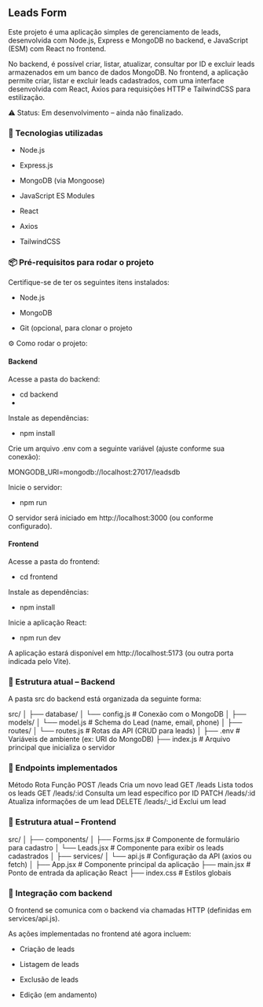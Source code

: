 ## Leads Form 

Este projeto é uma aplicação simples de gerenciamento de leads, desenvolvida com Node.js, Express e MongoDB no backend, e JavaScript (ESM) com React no frontend.

No backend, é possível criar, listar, atualizar, consultar por ID e excluir leads armazenados em um banco de dados MongoDB.
No frontend, a aplicação permite criar, listar e excluir leads cadastrados, com uma interface desenvolvida com React, Axios para requisições HTTP e TailwindCSS para estilização.

⚠️ Status: Em desenvolvimento – ainda não finalizado.

### 🚀 Tecnologias utilizadas

- Node.js

- Express.js

- MongoDB (via Mongoose)

- JavaScript ES Modules

- React

- Axios

- TailwindCSS

### 📦 Pré-requisitos para rodar o projeto
Certifique-se de ter os seguintes itens instalados:

- Node.js

- MongoDB

- Git (opcional, para clonar o projeto

⚙️ Como rodar o projeto:
#### Backend

Acesse a pasta do backend:

- cd backend
- 
Instale as dependências:

- npm install

Crie um arquivo .env com a seguinte variável (ajuste conforme sua conexão):

MONGODB_URI=mongodb://localhost:27017/leadsdb

Inicie o servidor:

- npm run 

O servidor será iniciado em http://localhost:3000 (ou conforme configurado).

#### Frontend
Acesse a pasta do frontend:

- cd frontend

Instale as dependências:

- npm install

Inicie a aplicação React:

- npm run dev
  
A aplicação estará disponível em http://localhost:5173 (ou outra porta indicada pelo Vite).

### 📂 Estrutura atual – Backend

A pasta src do backend está organizada da seguinte forma:

src/
│
├── database/
│   └── config.js         # Conexão com o MongoDB
│
├── models/
│   └── model.js          # Schema do Lead (name, email, phone)
│
├── routes/
│   └── routes.js         # Rotas da API (CRUD para leads)
│
├── .env                  # Variáveis de ambiente (ex: URI do MongoDB)
├── index.js              # Arquivo principal que inicializa o servidor

### 🧩 Endpoints implementados
Método	Rota	Função
POST	/leads	Cria um novo lead
GET	/leads	Lista todos os leads
GET	/leads/:id	Consulta um lead específico por ID
PATCH	/leads/:id	Atualiza informações de um lead
DELETE	/leads/:_id	Exclui um lead

### 📂 Estrutura atual – Frontend

src/
│
├── components/
│   ├── Forms.jsx         # Componente de formulário para cadastro
│   └── Leads.jsx         # Componente para exibir os leads cadastrados
│
├── services/
│   └── api.js            # Configuração da API (axios ou fetch)
│
├── App.jsx               # Componente principal da aplicação
├── main.jsx              # Ponto de entrada da aplicação React
├── index.css             # Estilos globais

### 🔗 Integração com backend
O frontend se comunica com o backend via chamadas HTTP (definidas em services/api.js).

As ações implementadas no frontend até agora incluem:

- Criação de leads

- Listagem de leads

- Exclusão de leads

- Edição (em andamento)
